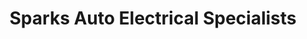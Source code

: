 ---
title: "Sparks Auto Electrical Specialists"
url: /bristol/sparks-auto-electrical-specialists/
shop: car parts
---